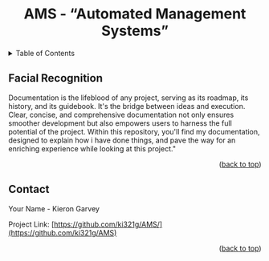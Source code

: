 <a name="readme-top"></a>
<!-- PROJECT SHIELDS -->
<!-- PROJECT LOGO -->
<div align="center">
  <h1 align="center">AMS - “Automated Management Systems”</h1>
<!--   <img src="readme/images/weathertop.png" alt="Logo">  -->
</div>
<!-- TABLE OF CONTENTS -->
<details>
  <summary>Table of Contents</summary>
  <ol>
    <li><a href="#Facial-Recognition">Facial Recognition</a></li>
    <li><a href="#contact">Contact</a></li>
  </ol>
</details>

<!-- Facial Recognition -->
## Facial Recognition
Documentation is the lifeblood of any project, serving as its roadmap, its history, and its guidebook. It's the bridge between ideas and execution. Clear, concise, and comprehensive documentation not only ensures smoother development but also empowers users to harness the full potential of the project. Within this repository, you'll find my documentation, designed to explain how i have done things, and pave the way for an enriching experience while looking at this project."

<p align="right">(<a href="#readme-top">back to top</a>)</p>

<!-- CONTACT -->
## Contact
Your Name - Kieron Garvey

Project Link: [https://github.com/ki321g/AMS/](https://github.com/ki321g/AMS)

<p align="right">(<a href="#readme-top">back to top</a>)</p>



